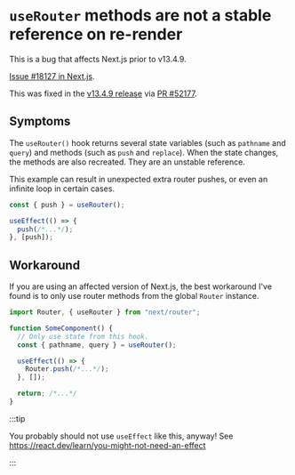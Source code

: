 # `useRouter` methods are not a stable reference on re-render

This is a bug that affects Next.js prior to v13.4.9.

[Issue #18127 in Next.js](https://github.com/vercel/next.js/issues/18127).

This was fixed in the [v13.4.9 release](<https://github.com/vercel/next.js/releases?q=memo&expanded=true#:~:text=router%3A%20%2351869-,Memoize%20useRouter%20from%20next/navigation%20when%20used%20in%20Pages%20Router%3A%20%2352177,-chore(deps)%3A%20bump>) via [PR #52177](https://github.com/vercel/next.js/pull/52177).

## Symptoms

The `useRouter()` hook returns several state variables (such as `pathname` and `query`) and methods (such as `push` and `replace`). When the state changes, the methods are also recreated. They are an unstable reference.

This example can result in unexpected extra router pushes, or even an infinite loop in certain cases.

```js
const { push } = useRouter();

useEffect(() => {
  push(/*...*/);
}, [push]);
```

## Workaround

If you are using an affected version of Next.js, the best workaround I've found is to only use router methods from the global `Router` instance.

```js
import Router, { useRouter } from "next/router";

function SomeComponent() {
  // Only use state from this hook.
  const { pathname, query } = useRouter();

  useEffect(() => {
    Router.push(/*...*/);
  }, []);

  return; /*...*/
}
```

:::tip

You probably should not use `useEffect` like this, anyway! See https://react.dev/learn/you-might-not-need-an-effect

:::
